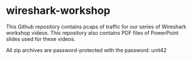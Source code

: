 # wireshark-workshop
This Github repository contains pcaps of traffic for our series of Wireshark workshop videos.
This repository also contains PDF files of PowerPoint slides used for these videos.

All zip archives are password-protected with the password: unit42
